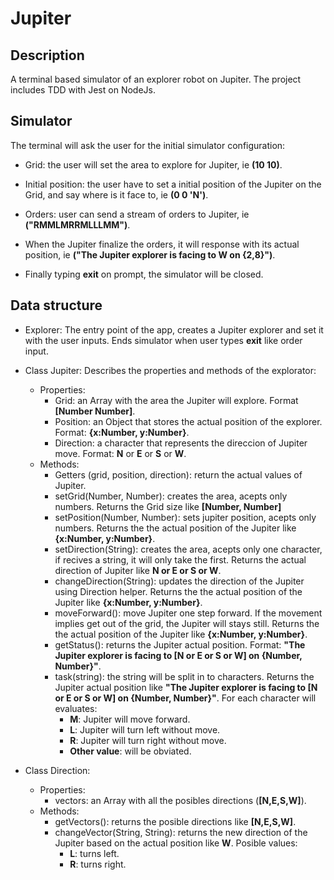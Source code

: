 # Jupiter

## Description
A terminal based simulator of an explorer robot on Jupiter. The project includes TDD with Jest on NodeJs.

## Simulator
The terminal will ask the user for the initial simulator configuration:

- Grid: the user will set the area to explore for Jupiter, ie **(10 10)**.
  
- Initial position: the user have to set a initial position of the Jupiter on the Grid, and say where is it face to, ie **(0 0 'N')**.
  
- Orders: user can send a stream of orders to Jupiter, ie **("RMMLMRRMLLLMM")**.
  
- When the Jupiter finalize the orders, it will response with its actual position, ie **("The Jupiter explorer is facing to W on {2,8}")**.
  
- Finally typing **exit** on prompt, the simulator will be closed.

## Data structure
- Explorer: The entry point of the app, creates a Jupiter explorer and set it with the user inputs. Ends simulator when user types **exit** like order input.

- Class Jupiter: Describes the properties and methods of the explorator:
  - Properties:
    - Grid: an Array with the area the Jupiter will explore. Format **[Number Number]**.
    - Position: an Object that stores the actual position of the explorer. Format: **{x:Number, y:Number}**.
    - Direction: a character that represents the direccion of Jupiter move. Format: **N** or **E** or **S** or **W**.
  - Methods:
    - Getters (grid, position, direction): return the actual values of Jupiter.
    - setGrid(Number, Number): creates the area, acepts only numbers. Returns the Grid size like **[Number, Number]**
    - setPosition(Number, Number): sets jupiter position, acepts only numbers. Returns the the actual position of the Jupiter like **{x:Number, y:Number}**.
    - setDirection(String): creates the area, acepts only one character, if recives a string, it will only take the first. Returns the actual direction of Jupiter like **N or E or S or W**.
    - changeDirection(String): updates the direction of the Jupiter using Direction helper. Returns the the actual position of the Jupiter like **{x:Number, y:Number}**.
    - moveForward(): move Jupiter one step forward. If the movement implies get out of the grid, the Jupiter will stays still. Returns the the actual position of the Jupiter like **{x:Number, y:Number}**.
    - getStatus(): returns the Jupiter actual position. Format: **"The Jupiter explorer is facing to [N or E or S or W] on {Number, Number}"**.
    - task(string): the string will be split in to characters. Returns the Jupiter actual position like **"The Jupiter explorer is facing to [N or E or S or W] on {Number, Number}"**. For each character will evaluates: 
      - **M**: Jupiter will move forward.
      - **L**: Jupiter will turn left without move.
      - **R**: Jupiter will turn right without move.
      - **Other value**: will be obviated.

- Class Direction:
  - Properties:
    - vectors: an Array with all the posibles directions (**[N,E,S,W]**).
  - Methods:
    - getVectors(): returns the posible directions like **[N,E,S,W]**.
    - changeVector(String, String): returns the new direction of the Jupiter based on the actual position like **W**. Posible values:
      - **L**: turns left.
      - **R**: turns right.
